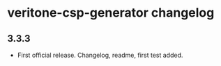 # veritone-csp-generator changelog

## 3.3.3

* First official release. Changelog, readme, first test added.
